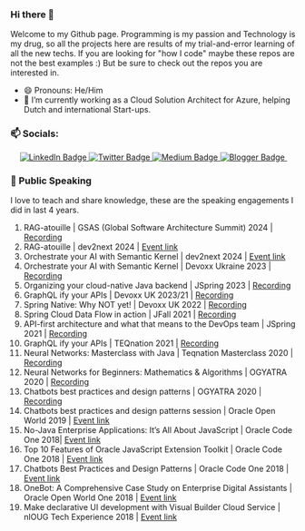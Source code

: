 ### Hi there 👋

Welcome to my Github page. Programming is my passion and Technology is my drug, so all the projects here are results of my trial-and-error learning of all the new techs. If you are looking for "how I code" maybe these repos are not the best examples :) But be sure to check out the repos you are interested in.


<!--
**sohamda/sohamda** is a ✨ _special_ ✨ repository because its `README.md` (this file) appears on your GitHub profile.

Here are some ideas to get you started:


- 🌱 I’m currently learning 
- 👯 I’m looking to collaborate on ...
- 🤔 I’m looking for help with ...
- 💬 Ask me about ...
- 📫 How to reach me: ...
- 😄 Pronouns: ...
- ⚡ Fun fact: ...
-->

- 😄 Pronouns: He/Him
- 🔭 I’m currently working as a Cloud Solution Architect for Azure, helping Dutch and international Start-ups.

### 📫 Socials: 
<div id="badges" align="center">
  <a href="https://www.linkedin.com/in/dasguptasoham/">
    <img src="https://img.shields.io/badge/linkedin-profile-blue" alt="LinkedIn Badge"/>
  </a>
  <a href="https://twitter.com/iamsoham">
    <img src="https://img.shields.io/badge/twitter-profile-blue" alt="Twitter Badge"/>
  </a>
  <a href="https://medium.com/@iam.soham">
    <img src="https://img.shields.io/badge/medium-blogs-blue" alt="Medium Badge"/>
  </a>
  <a href="http://adfjava.blogspot.com/">
    <img src="https://img.shields.io/badge/Blogspot-Personal%20Blogs-orange" alt="Blogger Badge"/>
  </a>
  <img src="https://komarev.com/ghpvc/?username=sohamda&style=flat-square&color=blue" alt=""/>
</div>

### 👯 Public Speaking 

I love to teach and share knowledge, these are the speaking engagements I did in last 4 years.

1. RAG-atouille | GSAS (Global Software Architecture Summit) 2024 | [Recording](https://www.youtube.com/watch?v=xrd5y4OYS98)
2. RAG-atouille | dev2next 2024 | [Event link](https://www.dev2next.com/speaker/7533edd21a6b40b68f28afc0dbb8a1de)
3. Orchestrate your AI with Semantic Kernel | dev2next 2024 | [Event link](https://www.dev2next.com/speaker/7533edd21a6b40b68f28afc0dbb8a1de)
4. Orchestrate your AI with Semantic Kernel | Devoxx Ukraine 2023 | [Recording](https://www.youtube.com/watch?v=U78-eWX0GjU)
5. Organizing your cloud-native Java backend | JSpring 2023 | [Recording](https://youtu.be/S-X42Qs9Mzo?si=jDb_CeFvWSn80pZt)
6. GraphQL ify your APIs | Devoxx UK 2023/21 | [Recording](https://www.youtube.com/watch?v=gHH47SYM8Rc)
7. Spring Native: Why NOT yet! | Devoxx UK 2022 | [Recording](https://www.youtube.com/watch?v=R_Z6GOcV54g)
8. Spring Cloud Data Flow in action | JFall 2021 | [Recording](https://www.youtube.com/watch?v=qzA9hmeCfBk)
9. API-first architecture and what that means to the DevOps team | JSpring 2021 | [Recording](https://www.youtube.com/watch?v=5nLHx8vfKR4)
10. GraphQL ify your APIs | TEQnation 2021 | [Recording](https://www.youtube.com/watch?v=C5UxrjwA55E)
11. Neural Networks: Masterclass with Java | Teqnation Masterclass 2020 | [Recording](https://teqnation.com/neural-networks-livestream/)
12. Neural Networks for Beginners: Mathematics & Algorithms | OGYATRA 2020 | [Recording](https://www.aioug.org/videos/neural-networks-for-beginners-mathematics-algorithms)
13. Chatbots best practices and design patterns | OGYATRA 2020 | [Recording](https://www.aioug.org/videos/chatbots-best-practices-and-design-patterns)
14. Chatbots best practices and design patterns session | Oracle Open World 2019 | [Event link](https://events.rainfocus.com/widget/oracle/oow19/catalogow19?search=soham)
15. No-Java Enterprise Applications: It’s All About JavaScript | Oracle Code One 2018| [Event link](https://events.rainfocus.com/widget/oracle/oow18/catalogcodeone18?search=soham)
16. Top 10 Features of Oracle JavaScript Extension Toolkit | Oracle Code One 2018 | [Event link](https://events.rainfocus.com/widget/oracle/oow18/catalogcodeone18?search=soham)
17. Chatbots Best Practices and Design Patterns | Oracle Code One 2018 | [Event link](https://events.rainfocus.com/widget/oracle/oow18/catalogcodeone18?search=soham)
18. OneBot: A Comprehensive Case Study on Enterprise Digital Assistants | Oracle Open World One 2018 | [Event link](https://events.rainfocus.com/widget/oracle/oow18/catalogcodeone18?search=soham)
19. Make declarative UI development with Visual Builder Cloud Service | nlOUG Tech Experience 2018 | [Event link](http://www.tech18.nl/)
